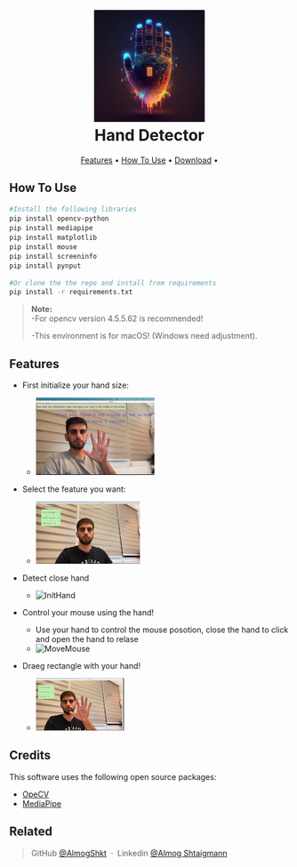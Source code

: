 <h1 align="center">
  <br>
  <img src="https://github.com/AlmogShKt/HandDetection/blob/master/photos/HandDetectionLogo.png" alt="handDetection" width="200"></a>
  <br>
  Hand Detector
  <br>
</h1>



<p align="center">
  <a href="#features">Features</a> •
  <a href="#how-to-use">How To Use</a> •
  <a href="#download">Download</a> •
</p>

## How To Use



```bash
#Install the following libraries 
pip install opencv-python
pip install mediapipe
pip install matplotlib
pip install mouse
pip install screeninfo
pip install pynput
```

```bash
#Or clone the the repo and install from requirements
pip install -r requirements.txt
```

> **Note:**  
> -For opencv version  4.5.5.62  is recommended!
>
> -This environment is for macOS! (Windows need adjustment).


## Features
* First initialize your hand size:

  - ![Menu](https://github.com/AlmogShKt/HandDetection/blob/master/photos/Demo/Demo-Init_AdobeExpress.gif)

* Select the feature you want:
  - ![InitHand](https://github.com/AlmogShKt/HandDetection/blob/master/photos/Demo/menuDemo_AdobeExpress.gif)



* Detect close hand

  - ![InitHand](https://github.com/AlmogShKt/HandDetection/blob/master/photos/Demo/Demo-IsCloseHand.gif)


* Control your mouse using the hand!

  - Use your hand to control the mouse posotion, close the hand to click and open the hand to relase
  - ![MoveMouse](https://github.com/AlmogShKt/HandDetection/blob/master/photos/Demo/Demo-MoveMouse.gif)
  

* Draeg rectangle with your hand!

  - ![DragRectangel](https://github.com/AlmogShKt/HandDetection/blob/master/photos/Demo/DragRectangle_AdobeExpress.gif)


## Credits

This software uses the following open source packages:

- [OpeCV](https://opencv.org/)
- [MediaPipe](https://google.github.io/mediapipe/)

## Related

> GitHub [@AlmogShkt](https://github.com/AlmogShKt) &nbsp;&middot;&nbsp;
> Linkedin [@Almog Shtaigmann](https://www.linkedin.com/in/almog-shtaigmann/)
